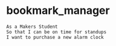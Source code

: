# bookmark_manager
```
As a Makers Student
So that I can be on time for standups
I want to purchase a new alarm clock



```
